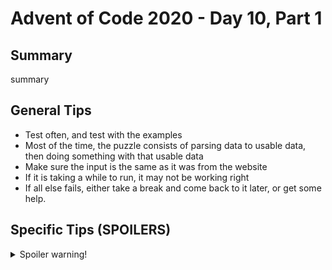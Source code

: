 # Advent of Code 2020 - Day 10, Part 1

## Summary
summary

## General Tips
- Test often, and test with the examples
- Most of the time, the puzzle consists of parsing data to usable data, then doing something with that usable data
- Make sure the input is the same as it was from the website
- If it is taking a while to run, it may not be working right
- If all else fails, either take a break and come back to it later, or get some help.

## Specific Tips (SPOILERS)
<details> <summary>Spoiler warning!</summary>

specific tips

</details>